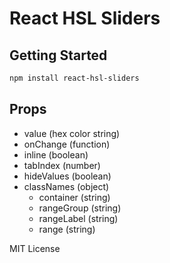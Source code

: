 # React HSL Sliders

## Getting Started

```bash
npm install react-hsl-sliders
```

## Props

- value (hex color string)
- onChange (function)
- inline (boolean)
- tabIndex (number)
- hideValues (boolean)
- classNames (object)
  - container (string)
  - rangeGroup (string)
  - rangeLabel (string)
  - range (string)

MIT License

